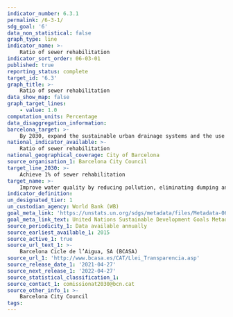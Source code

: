 ```yaml
---
indicator_number: 6.3.1
permalink: /6-3-1/
sdg_goal: '6'
data_non_statistical: false
graph_type: line
indicator_name: >-
    Ratio of sewer rehabilitation
indicator_sort_order: 06-03-01
published: true
reporting_status: complete
target_id: '6.3'
graph_title: >-
    Ratio of sewer rehabilitation
data_show_map: false
graph_target_lines:
    - value: 1.0
computation_units: Percentage
data_disaggregation_information: 
barcelona_target: >-
    By 2030, expand the sustainable urban drainage systems and the use of groundwater
national_indicator_available: >-
    Ratio of sewer rehabilitation
national_geographical_coverage: City of Barcelona
source_organisation_1: Barcelona City Council
target_line_2030: >-
    Achieve 1% of sewer rehabilitation
target_name: >-
    Improve water quality by reducing pollution, eliminating dumping and minimising the release of hazardous chemicals and materials, halving the proportion of untreated wastewater and substantially increasing recycling and safe reuse worldwide
indicator_definition:
un_designated_tier: 1
un_custodian_agency: World Bank (WB)
goal_meta_link: 'https://unstats.un.org/sdgs/metadata/files/Metadata-06-03-01.pdf'
goal_meta_link_text: United Nations Sustainable Development Goals Metadata (pdf 894kB)
source_periodicity_1: Data available annually
source_earliest_available_1: 2015
source_active_1: true
source_url_text_1: >-
    Barcelona Cicle de l’Aigua, SA (BCASA)
source_url_1: 'http://www.bcasa.es/CAT/Llei_Transparencia.asp' 
source_release_date_1: '2021-04-27'
source_next_release_1: '2022-04-27'
source_statistical_classification_1: 
source_contact_1: comissionat2030@bcn.cat
source_other_info_1: >-
    Barcelona City Council
tags:
---
```

